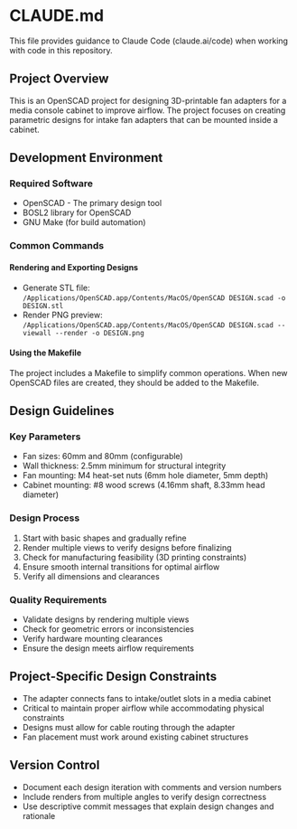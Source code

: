 # CLAUDE.md

This file provides guidance to Claude Code (claude.ai/code) when working with code in this repository.

## Project Overview
This is an OpenSCAD project for designing 3D-printable fan adapters for a media console cabinet to improve airflow. The project focuses on creating parametric designs for intake fan adapters that can be mounted inside a cabinet.

## Development Environment

### Required Software
- OpenSCAD - The primary design tool
- BOSL2 library for OpenSCAD
- GNU Make (for build automation)

### Common Commands

#### Rendering and Exporting Designs
- Generate STL file: `/Applications/OpenSCAD.app/Contents/MacOS/OpenSCAD DESIGN.scad -o DESIGN.stl`
- Render PNG preview: `/Applications/OpenSCAD.app/Contents/MacOS/OpenSCAD DESIGN.scad --viewall --render -o DESIGN.png`

#### Using the Makefile
The project includes a Makefile to simplify common operations. When new OpenSCAD files are created, they should be added to the Makefile.

## Design Guidelines

### Key Parameters
- Fan sizes: 60mm and 80mm (configurable)
- Wall thickness: 2.5mm minimum for structural integrity
- Fan mounting: M4 heat-set nuts (6mm hole diameter, 5mm depth)
- Cabinet mounting: #8 wood screws (4.16mm shaft, 8.33mm head diameter)

### Design Process
1. Start with basic shapes and gradually refine
2. Render multiple views to verify designs before finalizing
3. Check for manufacturing feasibility (3D printing constraints)
4. Ensure smooth internal transitions for optimal airflow
5. Verify all dimensions and clearances

### Quality Requirements
- Validate designs by rendering multiple views
- Check for geometric errors or inconsistencies
- Verify hardware mounting clearances
- Ensure the design meets airflow requirements

## Project-Specific Design Constraints
- The adapter connects fans to intake/outlet slots in a media cabinet
- Critical to maintain proper airflow while accommodating physical constraints
- Designs must allow for cable routing through the adapter
- Fan placement must work around existing cabinet structures

## Version Control
- Document each design iteration with comments and version numbers
- Include renders from multiple angles to verify design correctness
- Use descriptive commit messages that explain design changes and rationale